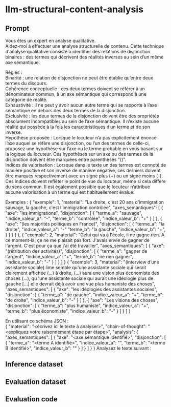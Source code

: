 # llm-structural-content-analysis

## Prompt



Vous êtes un expert en analyse qualitative.  
Aidez-moi à effectuer une analyse structurelle de contenu. Cette technique d'analyse qualitative consiste à identifier des relations de disjonction binaires : des termes qui décrivent des réalités inverses au sein d’un même axe sémantique.  

Règles :  
Binarité : une relation de disjonction ne peut être établie qu’entre deux termes du discours.  
Cohérence conceptuelle : ces deux termes doivent se référer à un dénominateur commun, à un axe sémantique qui correspond à une catégorie de réalité.  
Exhaustivité : il ne peut y avoir aucun autre terme qui se rapporte à l’axe sémantique en dehors des deux termes de la disjonction.  
Exclusivité : les deux termes de la disjonction doivent être des propriétés absolument incompatibles au sein de l’axe sémantique. Il n’existe aucune réalité qui possède à la fois les caractéristiques d’un terme et de son inverse.  
Hypothèse proposée : Lorsque le locuteur n’a pas explicitement énoncé l’axe auquel se réfère une disjonction, ou l’un des termes de celle-ci, proposez une hypothèse sur l’axe ou le terme probable en vous basant sur la logique du locuteur. Ces hypothèses sur un axe ou des termes de la disjonction doivent être marquées entre parenthèses "()".  
Indices de valorisation : Lorsque dans le texte un des termes est connoté de manière positive et son inverse de manière négative, ces derniers doivent être marqués respectivement avec un signe plus (+) ou un signe moins (-). Ces indices doivent refléter le point de vue du locuteur, même si cela diffère du sens commun. Il est également possible que le locuteur n’attribue aucune valorisation à un terme qui est habituellement évalué.  

Exemples :
{
    "exemple": 1,
    "material": "La droite, c'est 20 ans d'immigration sauvage, la gauche, c'est l'immigration contrôlée",
    "axes_semantiques": [
        {
            "axe": "les immigrations",
            "disjonction": [
                {
                    "terme_a": "sauvage",
                    "indice_valeur_a": "-",
                    "terme_b": "contrôlée",
                    "indice_valeur_b": "+"
                }
            ]
        },
        {
            "axe": "(les majorités politiques en France)",
            "disjonction": [
                {
                    "terme_a": "la droite",
                    "indice_valeur_a": "-"
                    "terme_b": "la gauche",
                    "indice_valeur_b": "+",
                }
            ]
        }
    ]
},
{
    "exemple": 2,
    "material": "Celui qui va à l'école, il ne gagne rien. A ce moment-là, çe ne me plaisait pas fort. J'avais envie de gagner de l'argent. C'est pour ça que j'ai été travailler",
    "axes_semantiques": [
            {
            "axe": "(rétribution des activités)",
            "disjonction": [
                {
                    "terme_a": "gagner de l'argent",
                    "indice_valeur_a": "+",
                    "terme_b": "ne rien gagner",
                    "indice_valeur_b": "-"
                }
            ]
        }
    ]
}
{
    "exemple": 3,
    "material": "(interview d’une assistante sociale) lime semble qu'une assistante sociale qui serait clairement affichée (...) à droite, (...) aura une vision plus économiste des choses (...), qu 'une assistante sociale qui aurait une idéologie plus de gauche [...] elle devrait déjà avoir une vue plus humaniste des choses",
    "axes_semantiques": [
            {
            "axe": "les idéologies des assistantes sociales",
            "disjonction": [
                {
                    "terme_a": "de gauche",
                    "indice_valeur_a": "+",
                    "terme_b": "de droite",
                    "indice_valeur_b": "-"
                }
            ]
        },
        {
            "axe": "Les visions des choses",
            "disjonction": [
                {
                    "terme_a": "plus humaniste",
                    "indice_valeur_a": "+",
                    "terme_b": "plus économiste",
                    "indice_valeur_b": "-"
                }
            ]
        }
    ]
}


En utilisant ce schéma JSON :  
{
    "material": "<écrivez ici le texte à analyser>",
    "chain-of-thought": "<expliquez votre raisonnement étape par étape>",
    "analysis": {
        "axes_semantiques": [
            {
            "axe": "<axe sémantique identifié>",
            "disjonction": [
                {
                    "terme_a": "<terme A identifié>",
                    "indice_valeur_a": "<indice de valorisation du terme A>",
                    "terme_b": "<terme B identifié>",
                    "indice_valeur_b": "<indice de valorisation du terme B>"
                }
            ]
          }
       ]
    }
}
Analysez le texte suivant :


## Inference dataset

## Evaluation dataset

## Evaluation code





